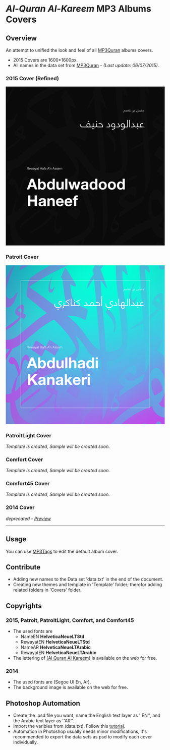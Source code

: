 # *Al-Quran Al-Kareem* MP3 Albums Covers

## Overview
An attempt to unified the look and feel of all [MP3Quran](http://www.mp3quran.net) albums covers.
- 2015 Covers are 1600*1600px.
- All names in the data set from [MP3Quran](http://www.mp3quran.net) - *(Last update: 06/07/2015)*.

### 2015 Cover (Refined)
<p align="center">
  <img src="https://raw.githubusercontent.com/iJadou/QuranCovers/master/Covers/2015/jpg/2015_27.jpg" alt="2015 Cover Sample">
</p>

### Patroit Cover
<p align="center">
  <img src="https://raw.githubusercontent.com/iJadou/QuranCovers/master/Covers/Patriot/jpg/Patriot_10.jpg" alt="Patroit Cover Sample">
</p>

### PatroitLight Cover
*Template is created, Sample will be created soon.*


### Comfort Cover
*Template is created, Sample will be created soon.*


### Comfort45 Cover
*Template is created, Sample will be created soon.*


### 2014 Cover 
*deprecated* - *[Preview](https://raw.githubusercontent.com/iJadou/QuranMP3Covers/master/Covers/2014/Abdulbasit_Mojawwd.jpg)*

-----------------------------------------------------------


## Usage
You can use [MP3Tags](http://www.mp3tag.de/en/download.html) to edit the default album cover.

## Contribute
- Adding new names to the Data set 'data.txt' in the end of the document. 
- Creating new themes and template in 'Template' folder; therefor adding related folders in 'Covers' folder.

## Copyrights
### 2015, Patroit, PatroitLight, Comfort, and Comfort45
- The used fonts are 
    - NameEN  **HelveticaNeueLTStd**
    - RewayatEN **HelveticaNeueLTStd**
    - NameAR  **HelveticaNeueLTArabic**
    - RewayatEN **HelveticaNeueLTArabic**
- The lettering of [(Al Quran Al Kareem)](https://rnonaziz.wordpress.com/2010/08/14/%D9%85%D8%AE%D8%B7%D9%88%D8%B7%D8%A9-%D8%A7%D9%84%D9%82%D8%B1%D8%A2%D9%86-%D8%A7%D9%84%D9%83%D8%B1%D9%8A%D9%85/) is available on the web for free.

### 2014
- The used fonts are (Segoe UI En, Ar).
- The background image is available on the web for free.

## Photoshop Automation
- Create the .psd file you want, name the English text layer as ''EN'', and the Arabic text layer as ''AR''.
- Import the varibles from (data.txt). Follow this [tutorial](http://graphicdesign.stackexchange.com/questions/4866/how-to-create-a-batch-job-numbering-images-writing-text-on-them-from-1-to-100).
- Automation in Photoshop usually needs minor modifications, it's recommended to export the data sets as psd to modify each cover individually.



